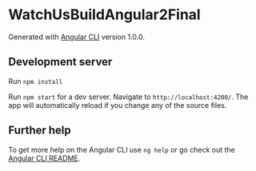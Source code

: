 # WatchUsBuildAngular2Final

Generated with [Angular CLI](https://github.com/angular/angular-cli) version 1.0.0.

## Development server

Run `npm install`

Run `npm start` for a dev server. Navigate to `http://localhost:4200/`. The app will automatically reload if you change any of the source files.

## Further help

To get more help on the Angular CLI use `ng help` or go check out the [Angular CLI README](https://github.com/angular/angular-cli/blob/master/README.md).
